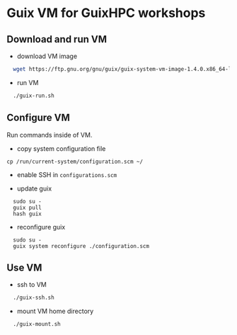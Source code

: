 # Guix VM for GuixHPC workshops

## Download and run VM

* download VM image

```bash
  wget https://ftp.gnu.org/gnu/guix/guix-system-vm-image-1.4.0.x86_64-linux.qcow2
```

* run VM

```bash
  ./guix-run.sh
```

## Configure VM

Run commands inside of VM.

* copy system configuration file

```
cp /run/current-system/configuration.scm ~/
```

* enable SSH in `configurations.scm`

* update guix

```
  sudo su -
  guix pull
  hash guix
```

* reconfigure guix

```
  sudo su -
  guix system reconfigure ./configuration.scm
```

## Use VM

* ssh to VM

```bash
  ./guix-ssh.sh
```

* mount VM home directory

```bash
  ./guix-mount.sh
```
